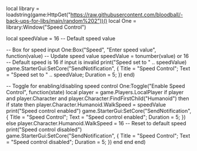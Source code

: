 local library = loadstring(game:HttpGet("https://raw.githubusercontent.com/bloodball/-back-ups-for-libs/main/random%202"))()
local One = library:Window("Speed Control")

local speedValue = 16 -- Default speed value

-- Box for speed input
One:Box("Speed", "Enter speed value", function(value)
    -- Update speed value
    speedValue = tonumber(value) or 16 -- Default speed is 16 if input is invalid
    print("Speed set to " .. speedValue)
    game.StarterGui:SetCore("SendNotification", {
        Title = "Speed Control";
        Text = "Speed set to " .. speedValue;
        Duration = 5;
    })
end)

-- Toggle for enabling/disabling speed control
One:Toggle("Enable Speed Control", function(state)
    local player = game.Players.LocalPlayer
    if player and player.Character and player.Character:FindFirstChild("Humanoid") then
        if state then
            player.Character.Humanoid.WalkSpeed = speedValue
            print("Speed control enabled")
            game.StarterGui:SetCore("SendNotification", {
                Title = "Speed Control";
                Text = "Speed control enabled";
                Duration = 5;
            })
        else
            player.Character.Humanoid.WalkSpeed = 16 -- Reset to default speed
            print("Speed control disabled")
            game.StarterGui:SetCore("SendNotification", {
                Title = "Speed Control";
                Text = "Speed control disabled";
                Duration = 5;
            })
        end
    end
end)
